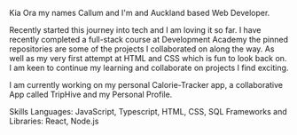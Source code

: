 Kia Ora my names Callum and I'm and Auckland based Web Developer.

Recently started this journey into tech and I am loving it so far. I have recently completed a full-stack course at Development Academy the pinned repositories are some of the projects I collaborated on along the way. 
As well as my very first attempt at HTML and CSS which is fun to look back on. I am keen to continue my learning and collaborate on projects I find exciting. 

I am currently working on my personal Calorie-Tracker app, a collaborative App called TripHive and my Personal Profile.

Skills Languages: JavaScript, Typescript, HTML, CSS, SQL Frameworks and Libraries: React, Node.js 

<!---
callum-green24/callum-green24 is a ✨ special ✨ repository because its `README.md` (this file) appears on your GitHub profile.
You can click the Preview link to take a look at your changes.
--->
